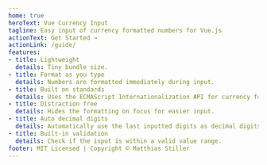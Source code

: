 ```yaml
---
home: true
heroText: Vue Currency Input
tagline: Easy input of currency formatted numbers for Vue.js
actionText: Get Started →
actionLink: /guide/
features:
- title: Lightweight
  details: Tiny bundle size.
- title: Format as you type
  details: Numbers are formatted immediately during input.
- title: Built on standards
  details: Uses the ECMAScript Internationalization API for currency formatting.
- title: Distraction free
  details: Hides the formatting on focus for easier input.
- title: Auto decimal digits
  details: Automatically use the last inputted digits as decimal digits.
- title: Built-in validation
  details: Check if the input is within a valid value range.
footer: MIT Licensed | Copyright © Matthias Stiller 
---
```


